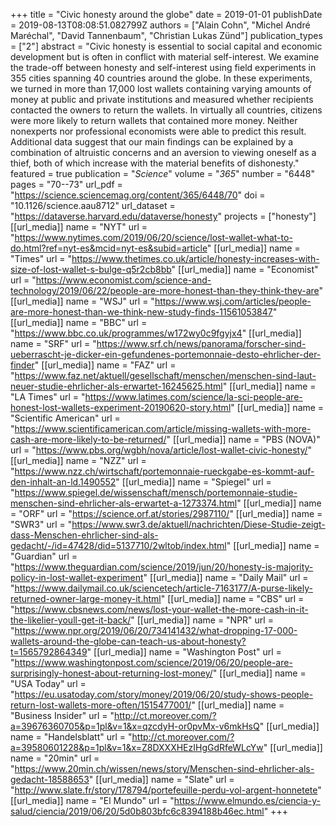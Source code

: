 +++
title = "Civic honesty around the globe"
date = 2019-01-01
publishDate = 2019-08-13T08:08:51.082799Z
authors = ["Alain Cohn", "Michel André Maréchal", "David Tannenbaum", "Christian Lukas Zünd"]
publication_types = ["2"]
abstract = "Civic honesty is essential to social capital and economic development but is often in conflict with material self-interest. We examine the trade-off between honesty and self-interest using field experiments in 355 cities spanning 40 countries around the globe. In these experiments, we turned in more than 17,000 lost wallets containing varying amounts of money at public and private institutions and measured whether recipients contacted the owners to return the wallets. In virtually all countries, citizens were more likely to return wallets that contained more money. Neither nonexperts nor professional economists were able to predict this result. Additional data suggest that our main findings can be explained by a combination of altruistic concerns and an aversion to viewing oneself as a thief, both of which increase with the material benefits of dishonesty."
featured = true
publication = "*Science*"
volume = "*365*"
number = "6448"
pages = "70--73"
url_pdf = "https://science.sciencemag.org/content/365/6448/70"
doi = "10.1126/science.aau8712"
url_dataset = "https://dataverse.harvard.edu/dataverse/honesty"
projects = ["honesty"]
[[url_media]]
    name = "NYT"
    url = "https://www.nytimes.com/2019/06/20/science/lost-wallet-what-to-do.html?ref=nyt-es&mcid=nyt-es&subid=article"
[[url_media]]
    name = "Times"
    url = "https://www.thetimes.co.uk/article/honesty-increases-with-size-of-lost-wallet-s-bulge-q5r2cb8bb"
[[url_media]]
    name = "Economist"
    url = "https://www.economist.com/science-and-technology/2019/06/22/people-are-more-honest-than-they-think-they-are"
[[url_media]]
    name = "WSJ"
    url = "https://www.wsj.com/articles/people-are-more-honest-than-we-think-new-study-finds-11561053847"
[[url_media]]
    name = "BBC"
    url = "https://www.bbc.co.uk/programmes/w172wy0c9fgyjx4"
[[url_media]]
    name = "SRF"
    url = "https://www.srf.ch/news/panorama/forscher-sind-ueberrascht-je-dicker-ein-gefundenes-portemonnaie-desto-ehrlicher-der-finder"
[[url_media]]
    name = "FAZ"
    url = "https://www.faz.net/aktuell/gesellschaft/menschen/menschen-sind-laut-neuer-studie-ehrlicher-als-erwartet-16245625.html"
[[url_media]]
    name = "LA Times"
    url = "https://www.latimes.com/science/la-sci-people-are-honest-lost-wallets-experiment-20190620-story.html"
[[url_media]]
    name = "Scientific American"
    url = "https://www.scientificamerican.com/article/missing-wallets-with-more-cash-are-more-likely-to-be-returned/"
[[url_media]]
    name = "PBS (NOVA)"
    url = "https://www.pbs.org/wgbh/nova/article/lost-wallet-civic-honesty/"
[[url_media]]
    name = "NZZ"
    url = "https://www.nzz.ch/wirtschaft/portemonnaie-rueckgabe-es-kommt-auf-den-inhalt-an-ld.1490552"
[[url_media]]
    name = "Spiegel"
    url = "https://www.spiegel.de/wissenschaft/mensch/portemonnaie-studie-menschen-sind-ehrlicher-als-erwartet-a-1273374.html"
[[url_media]]
    name = "ORF"
    url = "https://science.orf.at/stories/2987110/"
[[url_media]]
    name = "SWR3"
    url = "https://www.swr3.de/aktuell/nachrichten/Diese-Studie-zeigt-dass-Menschen-ehrlicher-sind-als-gedacht/-/id=47428/did=5137710/2wltob/index.html"
[[url_media]]
    name = "Guardian"
    url = "https://www.theguardian.com/science/2019/jun/20/honesty-is-majority-policy-in-lost-wallet-experiment"
[[url_media]]
    name = "Daily Mail"
    url = "https://www.dailymail.co.uk/sciencetech/article-7163177/A-purse-likely-returned-owner-large-money-it.html"
[[url_media]]
    name = "CBS"
    url = "https://www.cbsnews.com/news/lost-your-wallet-the-more-cash-in-it-the-likelier-youll-get-it-back/"
[[url_media]]
    name = "NPR"
    url = "https://www.npr.org/2019/06/20/734141432/what-dropping-17-000-wallets-around-the-globe-can-teach-us-about-honesty?t=1565792864349"
[[url_media]]
    name = "Washington Post"
    url = "https://www.washingtonpost.com/science/2019/06/20/people-are-surprisingly-honest-about-returning-lost-money/"
[[url_media]]
    name = "USA Today"
    url = "https://eu.usatoday.com/story/money/2019/06/20/study-shows-people-return-lost-wallets-more-often/1515477001/"
[[url_media]]
    name = "Business Insider"
    url = "http://ct.moreover.com/?a=39676360705&p=1pl&v=1&x=qzcdyH-or0pvMx-v6mkHsQ"
[[url_media]]
    name = "Handelsblatt"
    url = "http://ct.moreover.com/?a=39580601228&p=1pl&v=1&x=Z8DXXXHEzIHgGdRfeWLcYw"
[[url_media]]
    name = "20min"
    url = "https://www.20min.ch/wissen/news/story/Menschen-sind-ehrlicher-als-gedacht-18588653"
[[url_media]]
    name = "Slate"
    url = "http://www.slate.fr/story/178794/portefeuille-perdu-vol-argent-honnetete"
[[url_media]]
    name = "El Mundo"
    url = "https://www.elmundo.es/ciencia-y-salud/ciencia/2019/06/20/5d0b803bfc6c8394188b46ec.html"
+++

